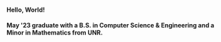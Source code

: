#### Hello, World!
#### May '23 graduate with a B.S. in Computer Science & Engineering and a Minor in Mathematics from UNR.
<!---
atozc/atozc is a ✨ special ✨ repository because its `README.md` (this file) appears on your GitHub profile.
You can click the Preview link to take a look at your changes.
--->
